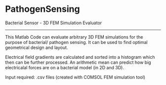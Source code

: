 # PathogenSensing




Bacterial Sensor - 3D FEM Simulation Evaluator

------------------------

This Matlab Code can evaluate arbitrary 3D FEM simulations for the purpose of bacterial/ pathogen sensing. It can be used to find optimal geometrical design and layout.

Electrical field gradients are calculated and sorted into a histogram which then can be further processed. An arithmetic mean can predict how big electricalal forces are on a bacterial model (in 2D and 3D).

Input required: .csv files (created with COMSOL FEM simulation tool)
